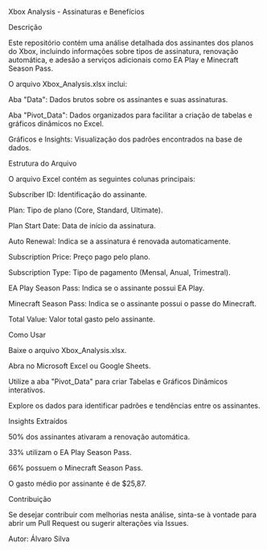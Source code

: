 Xbox Analysis - Assinaturas e Benefícios

Descrição

Este repositório contém uma análise detalhada dos assinantes dos planos do Xbox, incluindo informações sobre tipos de assinatura, renovação automática, e adesão a serviços adicionais como EA Play e Minecraft Season Pass.

O arquivo Xbox_Analysis.xlsx inclui:

Aba "Data": Dados brutos sobre os assinantes e suas assinaturas.

Aba "Pivot_Data": Dados organizados para facilitar a criação de tabelas e gráficos dinâmicos no Excel.

Gráficos e Insights: Visualização dos padrões encontrados na base de dados.

Estrutura do Arquivo

O arquivo Excel contém as seguintes colunas principais:

Subscriber ID: Identificação do assinante.

Plan: Tipo de plano (Core, Standard, Ultimate).

Plan Start Date: Data de início da assinatura.

Auto Renewal: Indica se a assinatura é renovada automaticamente.

Subscription Price: Preço pago pelo plano.

Subscription Type: Tipo de pagamento (Mensal, Anual, Trimestral).

EA Play Season Pass: Indica se o assinante possui EA Play.

Minecraft Season Pass: Indica se o assinante possui o passe do Minecraft.

Total Value: Valor total gasto pelo assinante.

Como Usar

Baixe o arquivo Xbox_Analysis.xlsx.

Abra no Microsoft Excel ou Google Sheets.

Utilize a aba "Pivot_Data" para criar Tabelas e Gráficos Dinâmicos interativos.

Explore os dados para identificar padrões e tendências entre os assinantes.

Insights Extraídos

50% dos assinantes ativaram a renovação automática.

33% utilizam o EA Play Season Pass.

66% possuem o Minecraft Season Pass.

O gasto médio por assinante é de $25,87.

Contribuição

Se desejar contribuir com melhorias nesta análise, sinta-se à vontade para abrir um Pull Request ou sugerir alterações via Issues.

Autor: Álvaro Silva
